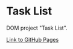 # Task List
DOM project "Task List".

[Link to GitHub Pages](https://ostrigo.github.io/js_sandbox/01-TaskList)